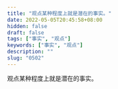 ```yaml
---
title: "观点某种程度上就是潜在的事实。"
date: 2022-05-05T20:45:58+08:00
hidden: false
draft: false
tags: ["事实", "观点"]
keywords: ["事实", "观点"]
description: ""
slug: "0502"
---
```


观点某种程度上就是潜在的事实。